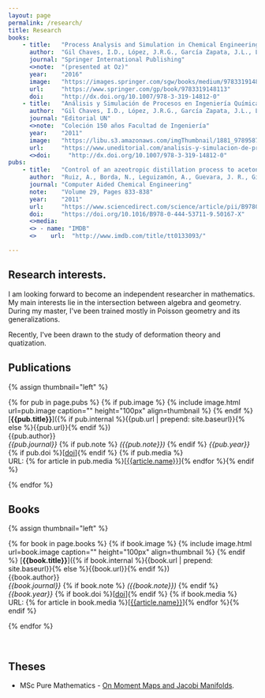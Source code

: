 ```yaml
---
layout: page
permalink: /research/
title: Research
books:
    - title:   "Process Analysis and Simulation in Chemical Engineering"
      author:  "Gil Chaves, I.D., López, J.R.G., García Zapata, J.L., Leguizamón Robayo, A., Rodríguez Niño, G."
      journal: "Springer International Publishing"
      <>note:  "(presented at Oz)"
      year:    "2016"
      image:   "https://images.springer.com/sgw/books/medium/9783319148113.jpg"
      url:     "https://www.springer.com/gp/book/9783319148113"
      doi:     "http://dx.doi.org/10.1007/978-3-319-14812-0"
    - title:   "Análisis y Simulación de Procesos en Ingeniería Química"
      author:  "Gil Chaves, I.D., López, J.R.G., García Zapata, J.L., Leguizamón Robayo, A."
      journal: "Editorial UN"
      <>note:  "Coleción 150 años Facultad de Ingeniería"
      year:    "2011"
      image:   "https://libu.s3.amazonaws.com/imgThumbnail/1881_9789587199109_unal-thmb.jpg"
      url:     "https://www.uneditorial.com/analisis-y-simulacion-de-procesos-en-ingenieria-quimica-ingenieria-en-general-1.htmlhttps://www.springer.com/gp/book/9783319148113"
      <>doi:     "http://dx.doi.org/10.1007/978-3-319-14812-0"
pubs:
    - title:   "Control of an azeotropic distillation process to acetonitrile production"
      author:  "Ruiz, A., Borda, N., Leguizamón, A., Guevara, J. R., Gil C., I.D."
      journal: "Computer Aided Chemical Engineering"
      note:    "Volume 29, Pages 833-838"
      year:    "2011"
      url:     "https://www.sciencedirect.com/science/article/pii/B978044453711950167X?via%3Dihub"
      doi:     "https://doi.org/10.1016/B978-0-444-53711-9.50167-X"
      <>media:
      <> - name: "IMDB"
      <>    url:  "http://www.imdb.com/title/tt0133093/"

---
```

## Research interests. 
I am looking forward to become an independent researcher in mathematics. 
My main interests lie in the intersection between algebra and geometry. 
During my master, I've been trained mostly in Poisson geometry and its generalizations. 

Recently, I've been drawn to the study of deformation theory and quatization. 


    
## Publications
{% assign thumbnail="left" %}

{% for pub in page.pubs %}
{% if pub.image %}
{% include image.html url=pub.image caption="" height="100px" align=thumbnail %}
{% endif %}
[**{{pub.title}}**]({% if pub.internal %}{{pub.url | prepend: site.baseurl}}{% else %}{{pub.url}}{% endif %})<br />
{{pub.author}}<br />
*{{pub.journal}}*
{% if pub.note %} *({{pub.note}})*
{% endif %} *{{pub.year}}* {% if pub.doi %}[[doi]({{pub.doi}})]{% endif %}
{% if pub.media %}<br />URL: {% for article in pub.media %}[[{{article.name}}]({{article.url}})]{% endfor %}{% endif %}

{% endfor %}
## Books 

{% assign thumbnail="left" %}

{% for book in page.books %}
{% if book.image %}
{% include image.html url=book.image caption="" height="100px" align=thumbnail %}
{% endif %}
[**{{book.title}}**]({% if book.internal %}{{book.url | prepend: site.baseurl}}{% else %}{{book.url}}{% endif %})<br />
{{book.author}}<br />
*{{book.journal}}*
{% if book.note %} *({{book.note}})*
{% endif %} *{{book.year}}* {% if book.doi %}[[doi]({{book.doi}})]{% endif %}
{% if book.media %}<br />URL: {% for article in book.media %}[[{{article.name}}]({{article.url}})]{% endfor %}{% endif %}

{% endfor %}


<br/>

## Theses 
* MSc Pure Mathematics - [On Moment Maps and Jacobi Manifolds](https://www.dropbox.com/s/fvod3jkn15kqun5/EncabezadoTesisMSc.pdf?dl=0). 
